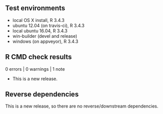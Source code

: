## Test environments
* local OS X install, R 3.4.3
* ubuntu 12.04 (on travis-ci), R 3.4.3
* local ubuntu 16.04, R 3.4.3
* win-builder (devel and release)
* windows (on appveyor), R 3.4.3

## R CMD check results

0 errors | 0 warnings | 1 note

* This is a new release.

## Reverse dependencies
This is a new release, so there are no reverse/downstream dependencies.

